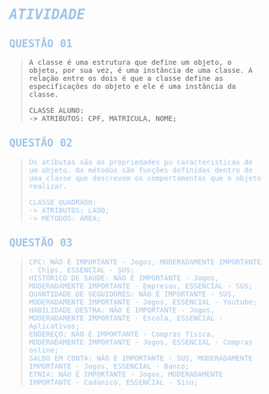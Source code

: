 # <span style="color: #A0C4E8; font-family: 'OCR A Std', monospace"> ***ATIVIDADE***</span>

## <span style="color: #A0C4E8; font-family: 'OCR A Std', monospace"> QUESTÃO 01</span>
> <span style=" font-family: 'OCR A Std', monospace">A classe é uma estrutura que define um objeto, o objeto, por sua vez, é uma instância de uma classe. A relação entre os dois é que a classe define as especificações do objeto e ele é uma instância da classe.<br><br>
CLASSE ALUNO:<br>
-> ATRIBUTOS: CPF, MATRICULA, NOME;<br></span>

## <span style="color: #A0C4E8; font-family: 'OCR A Std', monospace"> QUESTÃO 02</span>
> <span style="color: #A0C4E8; font-family: 'OCR A Std', monospace">Os atibutos são as propriedades pu características de um objeto. Os métodos são funções definidas dentro de uma classe que descrevem os comportamentos que o objeto realizar.<br><br>
CLASSE QUADRADO:<br>
-> ATRIBUTOS: LADO;<br>
-> MÉTODOS: ÁREA;</span>

## <span style="color: #A0C4E8; font-family: 'OCR A Std', monospace"> QUESTÃO 03</span>
> <span style="color: #A0C4E8; font-family: 'OCR A Std', monospace">CPC: NÃO É IMPORTANTE - Jogos, MODERADAMENTE IMPORTANTE - Chips, ESSENCIAL - SUS; <br>
HISTÓRICO DE SAÚDE: NÃO É IMPORTANTE - Jogos, MODERADAMENTE IMPORTANTE - Empresas, ESSENCIAL - SUS;<br>
QUANTIDADE DE SEGUIDORES: NÃO É IMPORTANTE - SUS, MODERADAMENTE IMPORTANTE - Jogos, ESSENCIAL - Youtube;<br>
HABILIDADE DESTRA: NÃO É IMPORTANTE - Jogos, MODERADAMENTE IMPORTANTE - Escola, ESSENCIAL - Aplicativos;<br>
ENDEREÇO: NÃO É IMPORTANTE - Compras física, MODERADAMENTE IMPORTANTE - Jogos, ESSENCIAL - Compras online;<br>
SALDO EM CONTA: NÃO É IMPORTANTE - SUS, MODERADAMENTE IMPORTANTE - Jogos, ESSENCIAL - Banco;<br>
ETNIA: NÃO É IMPORTANTE - Jogos, MODERADAMENTE IMPORTANTE - Cadúnico, ESSENCIAL - Sisu;<br></span>

